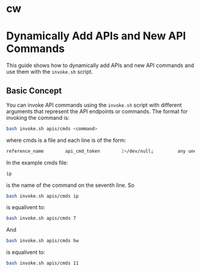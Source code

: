 # cw

# Dynamically Add APIs and New API Commands

This guide shows how to dynamically add APIs and new API commands and use them with the `invoke.sh` script.

## Basic Concept

You can invoke API commands using the `invoke.sh` script with different arguments that represent the API endpoints or commands. The format for invoking the command is:

```bash
bash invoke.sh apis/cmds <command>
```

where cmds is a file and each line is of the form:

```bash
reference_name        api_cmd_token        2>/dev/null;         any unescaped bash/sh code
```

In the example cmds file: 
```bash 
ip
``` 
is the name of the command on the seventh line. So
```bash
bash invoke.sh apis/cmds ip
```
is equalivent to:
```bash
bash invoke.sh apis/cmds 7
```
And
```bash
bash invoke.sh apis/cmds hw 
```
is equalivent to:
```bash
bash invoke.sh apis/cmds 11
```

